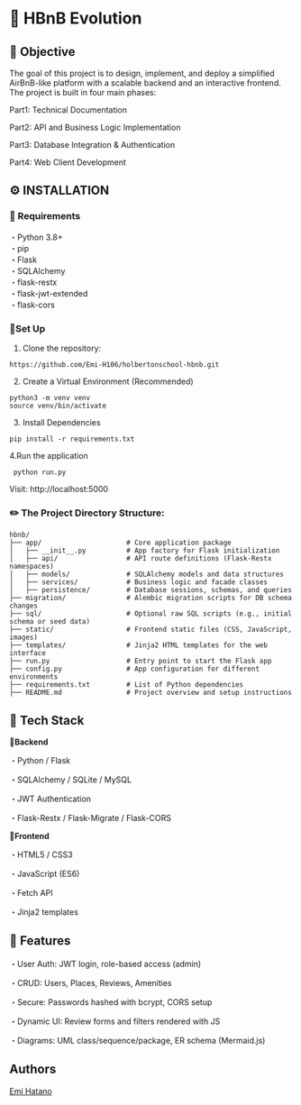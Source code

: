 # 🏡 HBnB Evolution

## 🎯 Objective
The goal of this project is to design, implement, and deploy a simplified AirBnB-like platform with a scalable backend and an interactive frontend. The project is built in four main phases:<br>

Part1: Technical Documentation<br>

Part2: API and Business Logic Implementation<br>

Part3: Database Integration & Authentication<br>

Part4: Web Client Development<br>

## ⚙️ INSTALLATION

### 🔧 Requirements

・Python 3.8+ <br>
・pip <br>
・Flask <br>
・SQLAlchemy <br>
・flask-restx<br>
・flask-jwt-extended      <br>
・flask-cors<br>

### 🧪Set Up

1. Clone the repository:<br>
 ``` 
 https://github.com/Emi-H106/holbertonschool-hbnb.git
 ``` 

 2. Create a Virtual Environment (Recommended) <br>
```  
python3 -m venv venv  
source venv/bin/activate  
``` 
 3. Install Dependencies<br>
  ```
pip install -r requirements.txt
```
4.Run the application<br>
```
 python run.py
 ```
 Visit: http://localhost:5000<br>

### ✏️ The Project Directory Structure:
```
hbnb/
├── app/                     # Core application package
│   ├── __init__.py          # App factory for Flask initialization
│   ├── api/                 # API route definitions (Flask-Restx namespaces)
│   ├── models/              # SQLAlchemy models and data structures
│   ├── services/            # Business logic and facade classes
│   ├── persistence/         # Database sessions, schemas, and queries
├── migration/               # Alembic migration scripts for DB schema changes
├── sql/                     # Optional raw SQL scripts (e.g., initial schema or seed data)
├── static/                  # Frontend static files (CSS, JavaScript, images)
├── templates/               # Jinja2 HTML templates for the web interface
├── run.py                   # Entry point to start the Flask app
├── config.py                # App configuration for different environments
├── requirements.txt         # List of Python dependencies
├── README.md                # Project overview and setup instructions

```

## 🧩 Tech Stack

**:small_orange_diamond:Backend**<br>

・Python / Flask<br>

・SQLAlchemy / SQLite / MySQL<br>

・JWT Authentication<br>

・Flask-Restx / Flask-Migrate / Flask-CORS<br>

**:small_orange_diamond:Frontend**<br>

・HTML5 / CSS3<br>

・JavaScript (ES6)<br>

・Fetch API<br>

・Jinja2 templates<br>

## 🔐 Features
・User Auth: JWT login, role-based access (admin)<br>

・CRUD: Users, Places, Reviews, Amenities<br>

・Secure: Passwords hashed with bcrypt, CORS setup<br>

・Dynamic UI: Review forms and filters rendered with JS<br>

・Diagrams: UML class/sequence/package, ER schema (Mermaid.js)<br>

## Authors
[Emi Hatano](https://github.com/Emi-H106)

